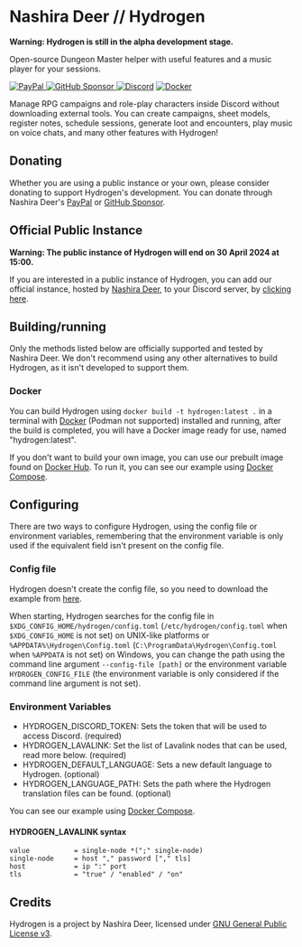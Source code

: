 # Nashira Deer // Hydrogen

**Warning: Hydrogen is still in the alpha development stage.**

Open-source Dungeon Master helper with useful features and a music player for your sessions.

[![PayPal](https://img.shields.io/badge/Paypal-003087?style=for-the-badge&logo=paypal&logoColor=%23fff)
](https://www.paypal.com/donate/?business=QQGMTC3FQAJF6&no_recurring=0&item_name=Thanks+for+donating+for+me%2C+this+helps+me+a+lot+to+continue+developing+and+maintaining+my+projects.&currency_code=USD)
[![GitHub Sponsor](https://img.shields.io/badge/GitHub%20Sponsor-181717?style=for-the-badge&logo=github&logoColor=%23fff)
](https://github.com/sponsors/nashiradeer)
[![Discord](https://img.shields.io/badge/Discord%20Bot-5865F2?style=for-the-badge&logo=discord&logoColor=%23fff)](https://discord.com/api/oauth2/authorize?client_id=1128087591179268116&permissions=275417975808&scope=bot+applications.commands)
[![Docker](https://img.shields.io/docker/v/nashiradeer/hydrogen?style=for-the-badge&logo=docker&logoColor=%23fff&label=Docker&labelColor=%232496ED&color=%232496ED)](https://hub.docker.com/r/nashiradeer/hydrogen)

Manage RPG campaigns and role-play characters inside Discord without downloading external tools. You can create campaigns, sheet models, register notes, schedule sessions, generate loot and encounters, play music on voice chats, and many other features with Hydrogen!

## Donating

Whether you are using a public instance or your own, please consider donating to support Hydrogen's development. You can donate through Nashira Deer's [PayPal](https://www.paypal.com/donate/?business=QQGMTC3FQAJF6&no_recurring=0&item_name=Thanks+for+donating+for+me%2C+this+helps+me+a+lot+to+continue+developing+and+maintaining+my+projects.&currency_code=USD) or [GitHub Sponsor](https://github.com/sponsors/nashiradeer).

## Official Public Instance

**Warning: The public instance of Hydrogen will end on 30 April 2024 at 15:00.**

If you are interested in a public instance of Hydrogen, you can add our official instance, hosted by [Nashira Deer](https://github.com/nashiradeer), to your Discord server, by [clicking here](https://discord.com/api/oauth2/authorize?client_id=1128087591179268116&permissions=275417975808&scope=bot+applications.commands).

## Building/running

Only the methods listed below are officially supported and tested by Nashira Deer. We don't recommend using any other alternatives to build Hydrogen, as it isn't developed to support them.

### Docker

You can build Hydrogen using `docker build -t hydrogen:latest .` in a terminal with [Docker](https://docker.com) (Podman not supported) installed and running, after the build is completed, you will have a Docker image ready for use, named "hydrogen:latest".

If you don't want to build your own image, you can use our prebuilt image found on [Docker Hub](https://hub.docker.com/r/nashiradeer/hydrogen). To run it, you can see our example using [Docker Compose](compose.yaml).

## Configuring

There are two ways to configure Hydrogen, using the config file or environment variables, remembering that the environment variable is only used if the equivalent field isn't present on the config file.

### Config file

Hydrogen doesn't create the config file, so you need to download the example from [here](config.toml).

When starting, Hydrogen searches for the config file in `$XDG_CONFIG_HOME/hydrogen/config.toml` (`/etc/hydrogen/config.toml` when `$XDG_CONFIG_HOME` is not set) on UNIX-like platforms or `%APPDATA%\Hydrogen\Config.toml` (`C:\ProgramData\Hydrogen\Config.toml` when `%APPDATA` is not set) on Windows, you can change the path using the command line argument `--config-file [path]` or the environment variable `HYDROGEN_CONFIG_FILE` (the environment variable is only considered if the command line argument is not set).

### Environment Variables

- HYDROGEN_DISCORD_TOKEN: Sets the token that will be used to access Discord. (required)
- HYDROGEN_LAVALINK: Set the list of Lavalink nodes that can be used, read more below. (required)
- HYDROGEN_DEFAULT_LANGUAGE: Sets a new default language to Hydrogen. (optional)
- HYDROGEN_LANGUAGE_PATH: Sets the path where the Hydrogen translation files can be found. (optional)

You can see our example using [Docker Compose](compose.yaml).

#### HYDROGEN_LAVALINK syntax

```plain
value           = single-node *(";" single-node)
single-node     = host "," password ["," tls]
host            = ip ":" port
tls             = "true" / "enabled" / "on"
```

## Credits

Hydrogen is a project by Nashira Deer, licensed under [GNU General Public License v3](LICENSE.txt).
